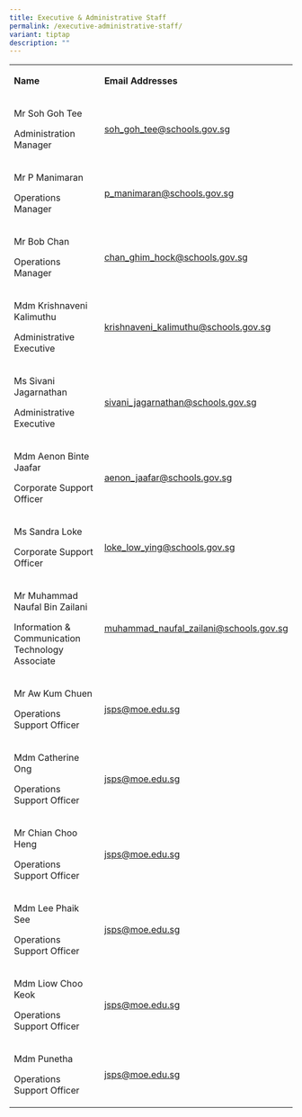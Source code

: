 ```yaml
---
title: Executive & Administrative Staff
permalink: /executive-administrative-staff/
variant: tiptap
description: ""
---
```

<p></p>
<table style="minWidth: 50px">
<colgroup>
<col>
<col>
</colgroup>
<tbody>
<tr>
<td rowspan="1" colspan="1">
<p><strong>Name</strong>
</p>
</td>
<td rowspan="1" colspan="1">
<p><strong>Email Addresses</strong>
</p>
</td>
</tr>
<tr>
<td rowspan="1" colspan="1">
<p>Mr Soh Goh Tee</p>
<p>Administration Manager</p>
</td>
<td rowspan="1" colspan="1">
<p><a href="mailto:soh_goh_tee@schools.gov.sg" rel="noopener noreferrer nofollow" target="_blank">soh_goh_tee@schools.gov.sg</a>
</p>
</td>
</tr>
<tr>
<td rowspan="1" colspan="1">
<p>Mr P Manimaran</p>
<p>Operations Manager</p>
</td>
<td rowspan="1" colspan="1">
<p><a href="mailto:p_manimaran@schools.gov.sg" rel="noopener noreferrer nofollow" target="_blank">p_manimaran@schools.gov.sg</a>
</p>
</td>
</tr>
<tr>
<td rowspan="1" colspan="1">
<p>Mr Bob Chan</p>
<p>Operations Manager</p>
</td>
<td rowspan="1" colspan="1">
<p><a href="mailto:chan_ghim_hock@schools.gov.sg" rel="noopener noreferrer nofollow" target="_blank">chan_ghim_hock@schools.gov.sg</a>
</p>
</td>
</tr>
<tr>
<td rowspan="1" colspan="1">
<p>Mdm Krishnaveni Kalimuthu</p>
<p>Administrative Executive</p>
</td>
<td rowspan="1" colspan="1">
<p><a href="mailto:krishnaveni_kalimuthu@schools.gov.sg" rel="noopener noreferrer nofollow" target="_blank">krishnaveni_kalimuthu@schools.gov.sg</a>
</p>
</td>
</tr>
<tr>
<td rowspan="1" colspan="1">
<p>Ms Sivani Jagarnathan</p>
<p>Administrative Executive</p>
</td>
<td rowspan="1" colspan="1">
<p><a href="mailto:sivani_jagarnathan@schools.gov.sg" rel="noopener noreferrer nofollow" target="_blank">sivani_jagarnathan@schools.gov.sg</a>
</p>
</td>
</tr>
<tr>
<td rowspan="1" colspan="1">
<p>Mdm Aenon Binte Jaafar</p>
<p>Corporate Support Officer</p>
</td>
<td rowspan="1" colspan="1">
<p><a href="mailto:aenon_jaafar@schools.gov.sg" rel="noopener noreferrer nofollow" target="_blank">aenon_jaafar@schools.gov.sg</a>
</p>
</td>
</tr>
<tr>
<td rowspan="1" colspan="1">
<p>Ms Sandra Loke</p>
<p>Corporate Support Officer</p>
</td>
<td rowspan="1" colspan="1">
<p><a href="mailto:loke_low_ying@schools.gov.sg" rel="noopener noreferrer nofollow" target="_blank">loke_low_ying@schools.gov.sg</a>
</p>
</td>
</tr>
<tr>
<td rowspan="1" colspan="1">
<p>Mr Muhammad Naufal Bin Zailani</p>
<p>Information &amp; Communication Technology Associate</p>
</td>
<td rowspan="1" colspan="1">
<p><a href="mailto:muhammad_naufal_zailani@schools.gov.sg" rel="noopener noreferrer nofollow" target="_blank">muhammad_naufal_zailani@schools.gov.sg</a>
</p>
</td>
</tr>
<tr>
<td rowspan="1" colspan="1">
<p>Mr Aw Kum Chuen</p>
<p>Operations Support Officer</p>
</td>
<td rowspan="1" colspan="1">
<p><a href="mailto:jsps@moe.edu.sg" rel="noopener noreferrer nofollow" target="_blank">jsps@moe.edu.sg</a>
</p>
</td>
</tr>
<tr>
<td rowspan="1" colspan="1">
<p>Mdm Catherine Ong</p>
<p>Operations Support Officer</p>
</td>
<td rowspan="1" colspan="1">
<p><a href="mailto:jsps@moe.edu.sg" rel="noopener noreferrer nofollow" target="_blank">jsps@moe.edu.sg</a>
</p>
</td>
</tr>
<tr>
<td rowspan="1" colspan="1">
<p>Mr Chian Choo Heng</p>
<p>Operations Support Officer</p>
</td>
<td rowspan="1" colspan="1">
<p><a href="mailto:jsps@moe.edu.sg" rel="noopener noreferrer nofollow" target="_blank">jsps@moe.edu.sg</a>
</p>
</td>
</tr>
<tr>
<td rowspan="1" colspan="1">
<p>Mdm Lee Phaik See</p>
<p>Operations Support Officer</p>
</td>
<td rowspan="1" colspan="1">
<p><a href="mailto:jsps@moe.edu.sg" rel="noopener noreferrer nofollow" target="_blank">jsps@moe.edu.sg</a>
</p>
</td>
</tr>
<tr>
<td rowspan="1" colspan="1">
<p>Mdm Liow Choo Keok</p>
<p>Operations Support Officer</p>
</td>
<td rowspan="1" colspan="1">
<p><a href="mailto:jsps@moe.edu.sg" rel="noopener noreferrer nofollow" target="_blank">jsps@moe.edu.sg</a>
</p>
</td>
</tr>
<tr>
<td rowspan="1" colspan="1">
<p>Mdm Punetha</p>
<p>Operations Support Officer</p>
</td>
<td rowspan="1" colspan="1">
<p><a href="mailto:jsps@moe.edu.sg" rel="noopener noreferrer nofollow" target="_blank">jsps@moe.edu.sg</a>
</p>
</td>
</tr>
</tbody>
</table>
<p></p>